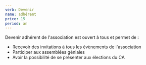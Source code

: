 ```yaml
---
verb: Devenir
name: adhérent
price: 15
period: an
---
```


Devenir adhérent de l'association est ouvert à tous et permet de :

* Recevoir des invitations à tous les évènements de l'association
* Participer aux assemblées géniales
* Avoir la possibilité de se présenter aux élections du CA
